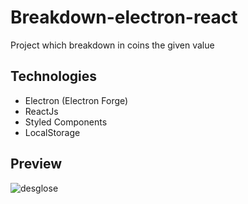 # Breakdown-electron-react
Project which breakdown in coins the given value

## Technologies
- Electron (Electron Forge)
- ReactJs
- Styled Components
- LocalStorage

## Preview

![desglose](https://user-images.githubusercontent.com/31710347/94378127-dcb80600-00f4-11eb-9243-127da3f058c3.gif)


